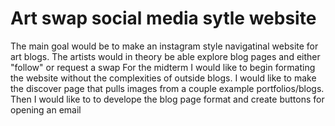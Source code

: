 # Art swap social media sytle website
The main goal would be to make an instagram style navigatinal website for art blogs.
The artists would in theory be able explore blog pages and either "follow" or request a swap
For the midterm I would like to begin formating the website without the complexities of outside blogs. 
I would like to make the discover page that pulls images from a couple example portfolios/blogs. 
Then I would like to to develope the blog page format and create buttons for opening an email
